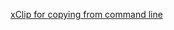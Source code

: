[xClip for copying from command line](https://avilpage.com/2014/04/access-clipboard-from-terminal-in.html)
